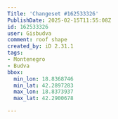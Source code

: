 ```yaml
---
Title: 'Changeset #162533326'
PublishDate: 2025-02-15T11:55:08Z
id: 162533326
user: Gisbudva
comment: roof shape
created_by: iD 2.31.1
tags:
- Montenegro
- Budva
bbox:
  min_lon: 18.8368746
  min_lat: 42.2897283
  max_lon: 18.8373937
  max_lat: 42.2900678

---
```

